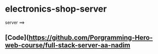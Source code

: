 # electronics-shop-server

server ==>

## [Code](https://github.com/Porgramming-Hero-web-course/full-stack-server-aa-nadim
